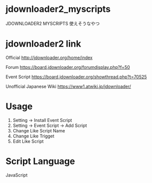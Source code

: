 # jdownloader2_myscripts
JDOWNLOADER2 MYSCRIPTS 使えそうなやつ

# jdownloader2 link
Official
http://jdownloader.org/home/index

Forum
https://board.jdownloader.org/forumdisplay.php?f=50

Event Script
https://board.jdownloader.org/showthread.php?t=70525

Unofficial Japanese Wiki
https://www1.atwiki.jp/jdownloader/

# Usage
1. Setting -> Install Event Script
2. Setting -> Event Script -> Add Script
3. Change Like Script Name
4. Change Like Trigget
5. Edit Like Script

# Script Language
JavaScript

